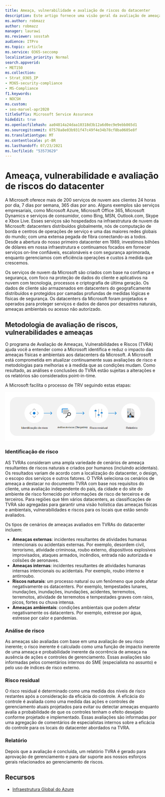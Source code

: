 ```yaml
---
title: Ameaça, vulnerabilidade e avaliação de riscos do datacenter
description: Este artigo fornece uma visão geral da avaliação de ameaças, vulnerabilidades e riscos do datacenter Microsoft 365.
ms.author: robmazz
author: robmazz
manager: laurawi
ms.reviewer: sosstah
audience: ITPro
ms.topic: article
ms.service: O365-seccomp
localization_priority: Normal
search.appverid:
- MET150
ms.collection:
- Strat_O365_IP
- M365-security-compliance
- MS-Compliance
f1.keywords:
- NOCSH
ms.custom:
- seo-marvel-apr2020
titleSuffix: Microsoft Service Assurance
hideEdit: true
ms.openlocfilehash: aa04814a24daa10318d3b12a6d0ec9e9ebb865d1
ms.sourcegitcommit: 07578a8e03b931f47c49f4e34b78cf8ba0605e8f
ms.translationtype: MT
ms.contentlocale: pt-BR
ms.lasthandoff: 07/23/2021
ms.locfileid: "53573629"
---
```

# <a name="datacenter-threat-vulnerability-and-risk-assessment"></a>Ameaça, vulnerabilidade e avaliação de riscos do datacenter

A Microsoft oferece mais de 200 serviços de nuvem aos clientes 24 horas por dia, 7 dias por semana, 365 dias por ano. Alguns exemplos são serviços empresariais, como Microsoft Azure, Microsoft Office 365, Microsoft Dynamics e serviços de consumidor, como Bing, MSN, Outlook.com, Skype e Xbox Live. Esses serviços são hospedados na infraestrutura de nuvem da Microsoft: datacenters distribuídos globalmente, nós de computação de borda e centros de operações de serviço e uma das maiores redes globais do mundo; com uma extensa pegada de fibra conectando-as a todos. Desde a abertura do nosso primeiro datacenter em 1989, investimos bilhões de dólares em nossa infraestrutura e continuamos focados em fornecer serviços on-line confiáveis, escalonáveis ​​e com segurança aprimorada, enquanto gerenciamos com eficiência operações e custos à medida que crescemos.

Os serviços de nuvem da Microsoft são criados com base na confiança e segurança, com foco na proteção de dados do cliente e aplicativos na nuvem com tecnologia, processos e criptografia de última geração. Os dados de cliente são armazenados em datacenters do geograficamente distribuídos e protegidos por camadas profundas de medidas lógicas e físicas de segurança. Os datacenters da Microsoft foram projetados e operados para proteger serviços e dados de danos por desastres naturais, ameaças ambientais ou acesso não autorizado.

## <a name="threat-vulnerability-and-risk-assessment-methodology"></a>Metodologia de avaliação de riscos, vulnerabilidades e ameaças

O programa de Avaliação de Ameaças, Vulnerabilidades e Riscos (TVRA) ajuda você a entender como a Microsoft identifica e reduz o impacto das ameaças físicas e ambientais aos datacenters da Microsoft. A Microsoft está comprometida em atualizar continuamente suas avaliações de risco e metodologias para melhorias e à medida que as condições mudam. Como resultado, as análises e conclusões do TVRA estão sujeitas a alterações e os relatórios são considerados point-in-time.

A Microsoft facilita o processo de TRV seguindo estas etapas:

![Fluxo de processo TVRA](../media/assurance-tvra-flow.png)

### <a name="risk-identification"></a>Identificação de risco

AS TVRAs consideram uma ampla variedade de cenários de ameaça resultantes de riscos naturais e criados por humanos (incluindo acidentais). Os resultados variam de acordo com a localização do datacenter, o design, o escopo dos serviços e outros fatores. O TVRA seleciona os cenários de ameaça a destacar no documento TVRA com base nos requisitos do cliente, uma avaliação independente do país, da cidade e do site do ambiente de risco fornecido por informações de risco de terceiros e de terceiros. Para regiões que têm vários datacenters, as classificações de TVRA são agregadas para garantir uma visão holística das ameaças físicas e ambientais, vulnerabilidades e riscos para os locais que estão sendo avaliados.

Os tipos de cenários de ameaças avaliados em TVRAs do datacenter incluem:

- **Ameaças externas**: incidentes resultantes de atividades humanas intencionais ou acidentais externas. Por exemplo, desordem civil, terrorismo, atividade criminosa, roubo externo, dispositivos explosivos improvisados, ataques armados, incêndios, entrada não autorizada e colisões de aeronaves.
- **Ameaças internas**: incidentes resultantes de atividades humanas internas intencionais ou acidentais. Por exemplo, roubo interno e antirroubo.
- **Riscos naturais**: um processo natural ou um fenômeno que pode afetar negativamente os datacenters. Por exemplo, tempestades lunares, inundações, inundações, inundações, acidentes, terremotos, terremotos, atividade de terremotos e tempestades graves com raios, picos, fortes ou chuva intensa.
- **Ameaças ambientais**: condições ambientais que podem afetar negativamente os datacenters. Por exemplo, estresse por água, estresse por calor e pandemias.

### <a name="risk-analysis"></a>Análise de risco

As ameaças são avaliadas com base em uma avaliação de seu risco inerente; o risco inerente é calculado como uma função de impacto inerente de uma ameaça e probabilidade inerente da ocorrência de ameaça na ausência de ações e controles de gerenciamento. Essas avaliações são informadas pelos comentários internos do SME (especialista no assunto) e pelo uso de índices de risco externo.

### <a name="residual-risk"></a>Risco residual

O risco residual é determinado como uma medida dos níveis de risco restantes após a consideração da eficácia do controle. A eficácia do controle é avaliada como uma medida das ações e controles de gerenciamento atuais projetados para evitar ou detectar ameaças enquanto avalia a probabilidade de que os controles tenham o efeito desejado conforme projetado e implementado. Essas avaliações são informadas por uma agregação de comentários de especialistas internos sobre a eficácia do controle para os locais do datacenter abordados na TVRA.

### <a name="report"></a>Relatório

Depois que a avaliação é concluída, um relatório TVRA é gerado para aprovação de gerenciamento e para dar suporte aos nossos esforços gerais relacionados ao gerenciamento de riscos.

## <a name="resources"></a>Recursos

- [Infraestrutura Global do Azure](https://www.microsoft.com/datacenters)
